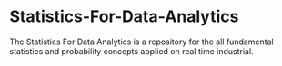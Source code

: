 # Statistics-For-Data-Analytics
The Statistics For Data Analytics is a repository for the all fundamental statistics and probability concepts applied on real time industrial. 
